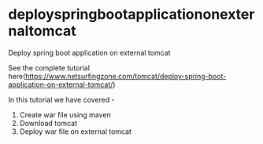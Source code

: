 # deployspringbootapplicationonexternaltomcat
Deploy spring boot application on external tomcat

See the complete tutorial here(https://www.netsurfingzone.com/tomcat/deploy-spring-boot-application-on-external-tomcat/)

In this tutorial we have covered - 
1. Create war file using maven
2. Download tomcat
3. Deploy war file on external tomcat

